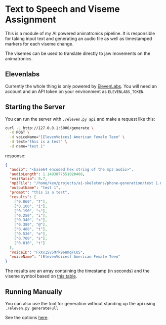 # Text to Speech and Viseme Assignment

This is a module of my AI powered animatronics pipeline.
It is responsible for taking input text and generating an
audio file as well as timestamped markers for each viseme change.

The visemes can be used to translate directly to jaw movements on
the animatronics.

## Elevenlabs

Currently the whole thing is only powered by [ElevenLabs](https://elevenlabs.io/).
You will need an account and an 
API token on your environment as `ELEVENLABS_TOKEN`.

## Starting the Server

You can run the server with `./eleven.py api` and make a request like this:

```bash
curl -L http://127.0.0.1:5000/generate \
  -X POST \
  -d voiceName="[ElevenVoices] American Female Teen" \
  -d text="this is a test" \
  -d name="test 1"
```

response:

```json
{
  "audio": "<base64 encoded hex string of the mp3 audio>",
  "audioLength": 1.1493877551020408,
  "emitRatio": 0.7,
  "mp3File": "/home/ken/projects/ai-skeletons/phone-generation/test 1.mp3",
  "outputName": "test 1",
  "prompt": "this is a test",
  "results": [
    ["0.060", "T"],
    ["0.100", "i"],
    ["0.190", "s"],
    ["0.250", "i"],
    ["0.340", "s"],
    ["0.380", "@"],
    ["0.480", "t"],
    ["0.530", "e"],
    ["0.700", "s"],
    ["0.810", "t"]
  ],
  "voiceID": "FxXx1SvSMrk96HmqFCUS",
  "voiceName": "[ElevenVoices] American Female Teen"
}
```

The results are an array containing the timestamp (in seconds)
and the viseme symbol based on
[this table](https://docs.aws.amazon.com/polly/latest/dg/ph-table-english-us.html).


## Running Manually

You can also use the tool for generation without standing up the api using `./eleven.py generateFull`

See the options [here](https://github.com/kkoch986/ai-skeletons-phoneme-generation/blob/f693fd4a6e014b5e30a526a5c8603d280ff22b77/eleven.py#L108-L113).
